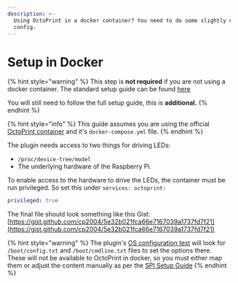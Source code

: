 ```yaml
---
description: >-
  Using OctoPrint in a docker container? You need to do some slightly different
  config.
---
```


# Setup in Docker

{% hint style="warning" %}
This step is **not required** if you are not using a docker container. The standard setup guide can be found [here](setup-guide-1/)

You will still need to follow the full setup guide, this is **additional.**
{% endhint %}

{% hint style="info" %}
This guide assumes you are using the official [OctoPrint container](https://github.com/OctoPrint/octoprint-docker) and it's `docker-compose.yml` file.
{% endhint %}

The plugin needs access to two things for driving LEDs:

* `/proc/device-tree/model`
* The underlying hardware of the Raspberry Pi.

To enable access to the hardware to drive the LEDs, the container must be run privileged. So set this under `services: octoprint:` 

```yaml
privileged: true
```

The final file should look something like this Gist: [https://gist.github.com/cp2004/5e32b021fca66e7167039a1737fd7f21](https://gist.github.com/cp2004/5e32b021fca66e7167039a1737fd7f21)

{% hint style="warning" %}
The plugin's [OS configuration test](../utilities.md#os-configuration-test) will look for `/boot/config.txt` and  `/boot/cmdline.txt` files to set the options there. These will not be available to OctoPrint in docker, so you must either map them or adjust the content manually as per the [SPI Setup Guide](setup-guide-1/spi-setup.md)
{% endhint %}

